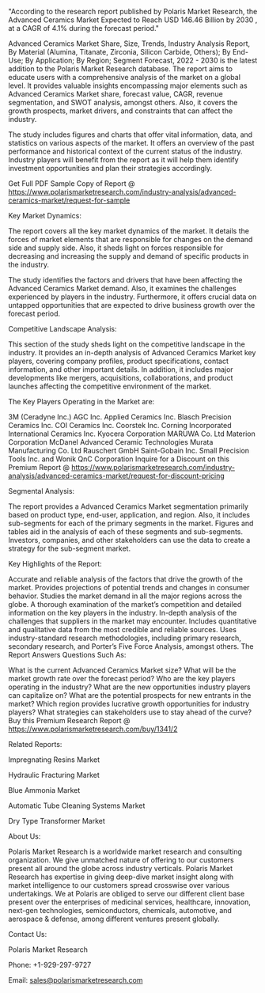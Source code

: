 "According to the research report published by Polaris Market Research, the Advanced Ceramics Market Expected to Reach USD 146.46 Billion by 2030 , at a CAGR of 4.1% during the forecast period."

Advanced Ceramics Market Share, Size, Trends, Industry Analysis Report, By Material (Alumina, Titanate, Zirconia, Silicon Carbide, Others); By End-Use; By Application; By Region; Segment Forecast, 2022 - 2030 is the latest addition to the Polaris Market Research database. The report aims to educate users with a comprehensive analysis of the market on a global level. It provides valuable insights encompassing major elements such as Advanced Ceramics Market share, forecast value, CAGR, revenue segmentation, and SWOT analysis, amongst others. Also, it covers the growth prospects, market drivers, and constraints that can affect the industry.

The study includes figures and charts that offer vital information, data, and statistics on various aspects of the market. It offers an overview of the past performance and historical context of the current status of the industry. Industry players will benefit from the report as it will help them identify investment opportunities and plan their strategies accordingly.

Get Full PDF Sample Copy of Report @ https://www.polarismarketresearch.com/industry-analysis/advanced-ceramics-market/request-for-sample

Key Market Dynamics:

The report covers all the key market dynamics of the market. It details the forces of market elements that are responsible for changes on the demand side and supply side. Also, it sheds light on forces responsible for decreasing and increasing the supply and demand of specific products in the industry.

The study identifies the factors and drivers that have been affecting the Advanced Ceramics Market demand. Also, it examines the challenges experienced by players in the industry. Furthermore, it offers crucial data on untapped opportunities that are expected to drive business growth over the forecast period.

Competitive Landscape Analysis:

This section of the study sheds light on the competitive landscape in the industry. It provides an in-depth analysis of Advanced Ceramics Market key players, covering company profiles, product specifications, contact information, and other important details. In addition, it includes major developments like mergers, acquisitions, collaborations, and product launches affecting the competitive environment of the market.

The Key Players Operating in the Market are:


3M (Ceradyne Inc.)
AGC Inc.
Applied Ceramics Inc.
Blasch Precision Ceramics Inc.
COI Ceramics Inc.
Coorstek Inc.
Corning Incorporated
International Ceramics Inc.
Kyocera Corporation
MARUWA Co. Ltd
Materion Corporation
McDanel Advanced Ceramic Technologies
Murata Manufacturing Co. Ltd
Rauschert GmbH
Saint-Gobain Inc.
Small Precision Tools Inc.
and Wonik QnC Corporation
Inquire for a Discount on this Premium Report @ https://www.polarismarketresearch.com/industry-analysis/advanced-ceramics-market/request-for-discount-pricing

Segmental Analysis:

The report provides a Advanced Ceramics Market segmentation primarily based on product type, end-user, application, and region. Also, it includes sub-segments for each of the primary segments in the market. Figures and tables aid in the analysis of each of these segments and sub-segments. Investors, companies, and other stakeholders can use the data to create a strategy for the sub-segment market.

Key Highlights of the Report:

Accurate and reliable analysis of the factors that drive the growth of the market.
Provides projections of potential trends and changes in consumer behavior.
Studies the market demand in all the major regions across the globe.
A thorough examination of the market’s competition and detailed information on the key players in the industry.
In-depth analysis of the challenges that suppliers in the market may encounter.
Includes quantitative and qualitative data from the most credible and reliable sources.
Uses industry-standard research methodologies, including primary research, secondary research, and Porter’s Five Force Analysis, amongst others.
The Report Answers Questions Such As:

What is the current Advanced Ceramics Market size?
What will be the market growth rate over the forecast period?
Who are the key players operating in the industry?
What are the new opportunities industry players can capitalize on?
What are the potential prospects for new entrants in the market?
Which region provides lucrative growth opportunities for industry players?
What strategies can stakeholders use to stay ahead of the curve?
Buy this Premium Research Report @ https://www.polarismarketresearch.com/buy/1341/2

Related Reports: 


Impregnating Resins Market


Hydraulic Fracturing Market


Blue Ammonia Market


Automatic Tube Cleaning Systems Market


Dry Type Transformer Market

About Us:

Polaris Market Research is a worldwide market research and consulting organization. We give unmatched nature of offering to our customers present all around the globe across industry verticals. Polaris Market Research has expertise in giving deep-dive market insight along with market intelligence to our customers spread crosswise over various undertakings. We at Polaris are obliged to serve our different client base present over the enterprises of medicinal services, healthcare, innovation, next-gen technologies, semiconductors, chemicals, automotive, and aerospace & defense, among different ventures present globally.

Contact Us:

Polaris Market Research

Phone: +1-929-297-9727

Email: sales@polarismarketresearch.com
